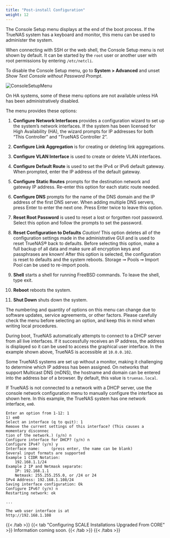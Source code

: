 ```yaml
---
title: "Post-install Configuration"
weight: 12
---
```


The Console Setup menu displays at the end of the boot process.
If the TrueNAS system has a keyboard and monitor, this menu can be used to administer the system.

When connecting with SSH or the web shell, the Console Setup menu is not shown by default.
It can be started by the `root` user or another user with root permissions by entering `/etc/netcli`.

To disable the Console Setup menu, go to **System > Advanced** and unset *Show Text Console without Password Prompt*.

![ConsoleSetupMenu](/images/CORE/ConsoleSetupMenu.png "TrueNAS Console Setup Menu")

On HA systems, some of these menu options are not available unless HA has been administratively disabled.

The menu provides these options:

1) **Configure Network Interfaces** provides a configuration wizard to set up the system’s network interfaces. If the system has been licensed for High Availability (HA), the wizard prompts for IP addresses for both “This Controller” and “TrueNAS Controller 2”.

2) **Configure Link Aggregation** is for creating or deleting link aggregations.

3) **Configure VLAN Interface** is used to create or delete VLAN interfaces.

4) **Configure Default Route** is used to set the IPv4 or IPv6 default gateway. When prompted, enter the IP address of the default gateway.

5) **Configure Static Routes** prompts for the destination network and gateway IP address. Re-enter this option for each static route needed.

6) **Configure DNS** prompts for the name of the DNS domain and the IP address of the first DNS server. When adding multiple DNS servers, press Enter to enter the next one. Press Enter twice to leave this option.

7) **Reset Root Password** is used to reset a lost or forgotten root password. Select this option and follow the prompts to set the password.

8) **Reset Configuration to Defaults** *Caution!* This option deletes all of the configuration settings made in the administrative GUI and is used to reset  TrueNAS® back to defaults. Before selecting this option, make a full backup of all data and make sure all encryption keys and passphrases are known! After this option is selected, the configuration is reset to defaults and the system reboots. Storage ➞ Pools ➞ Import Pool can be used to re-import pools.

9) **Shell** starts a shell for running FreeBSD commands. To leave the shell, type exit.

10) **Reboot** reboots the system.

11) **Shut Down** shuts down the system.

The numbering and quantity of options on this menu can change due to software updates, service agreements, or other factors.
Please carefully check the menu before selecting an option, and keep this in mind when writing local procedures.

During boot, TrueNAS automatically attempts to connect to a DHCP server from all live interfaces.
If it successfully receives an IP address, the address is displayed so it can be used to access the graphical user interface.
In the example shown above, TrueNAS is accessible at `10.0.0.102`.

Some TrueNAS systems are set up without a monitor, making it challenging to determine which IP address has been assigned.
On networks that support Multicast DNS (mDNS), the hostname and domain can be entered into the address bar of a browser.
By default, this value is `truenas.local`.

If TrueNAS is not connected to a network with a DHCP server, use the console network configuration menu to manually configure the interface as shown here.
In this example, the TrueNAS system has one network interface, `em0`.

```
Enter an option from 1-12: 1
1) em0
Select an interface (q to quit): 1
Remove the current settings of this interface? (This causes a momentary disconnec
tion of the network.) (y/n) n
Configure interface for DHCP? (y/n) n
Configure IPv4? (y/n) y
Interface name:     (press enter, the name can be blank)
Several input formats are supported
Example 1 CIDR Notation:
    192.168.1.1/24
Example 2 IP and Netmask separate:
    IP: 192.168.1.1
    Netmask: 255.255.255.0, or /24 or 24
IPv4 Address: 192.168.1.108/24
Saving interface configuration: Ok
Configure IPv6? (y/n) n
Restarting network: ok

...

The web user interface is at
http://192.168.1.108
```
{{< /tab >}}
{{< tab "Configuring SCALE Installations Upgraded From CORE" >}}
Information coming soon.
{{< /tab >}}
{{< /tabs >}}
